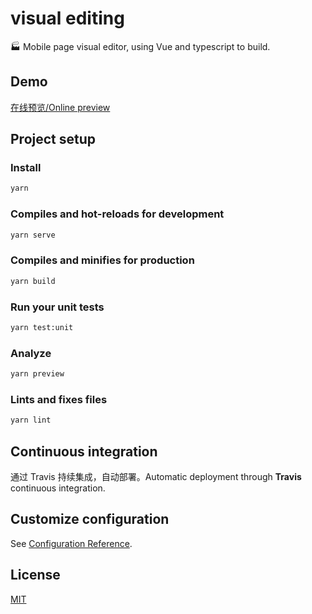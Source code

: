 # visual editing

:factory: Mobile page visual editor, using Vue and typescript to build.

## Demo

[在线预览/Online preview](https://www.typeofnan.com/visual-editing)

## Project setup

### Install

``` bash
yarn
```

### Compiles and hot-reloads for development

``` bash
yarn serve
```

### Compiles and minifies for production

``` bash
yarn build
```

### Run your unit tests

``` bash
yarn test:unit
```

### Analyze

``` bash
yarn preview
```

### Lints and fixes files

``` bash
yarn lint
```

## Continuous integration

通过 Travis 持续集成，自动部署。Automatic deployment through **Travis** continuous integration.

## Customize configuration
See [Configuration Reference](https://cli.vuejs.org/config/).

## License

[MIT](https://opensource.org/licenses/MIT)
